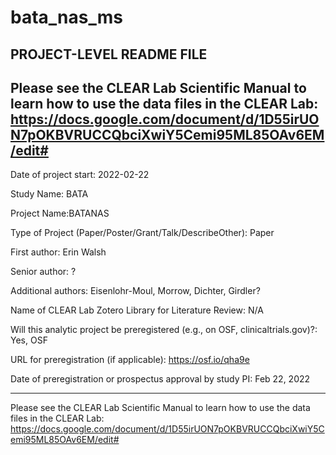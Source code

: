 # bata_nas_ms
 
PROJECT-LEVEL README FILE
----------
Please see the CLEAR Lab Scientific Manual to learn how to use the data files in the CLEAR Lab: https://docs.google.com/document/d/1D55irUON7pOKBVRUCCQbciXwiY5Cemi95ML85OAv6EM/edit#
----------

Date of project start: 2022-02-22

Study Name: BATA

Project Name:BATANAS

Type of Project (Paper/Poster/Grant/Talk/DescribeOther): Paper

First author: Erin Walsh

Senior author: ? 

Additional authors: Eisenlohr-Moul, Morrow, Dichter, Girdler?

Name of CLEAR Lab Zotero Library for Literature Review: N/A

Will this analytic project be preregistered (e.g., on OSF, clinicaltrials.gov)?: Yes, OSF

URL for preregistration (if applicable): https://osf.io/qha9e

Date of preregistration or prospectus approval by study PI: Feb 22, 2022

----------
Please see the CLEAR Lab Scientific Manual to learn how to use the data files in the CLEAR Lab: https://docs.google.com/document/d/1D55irUON7pOKBVRUCCQbciXwiY5Cemi95ML85OAv6EM/edit#

